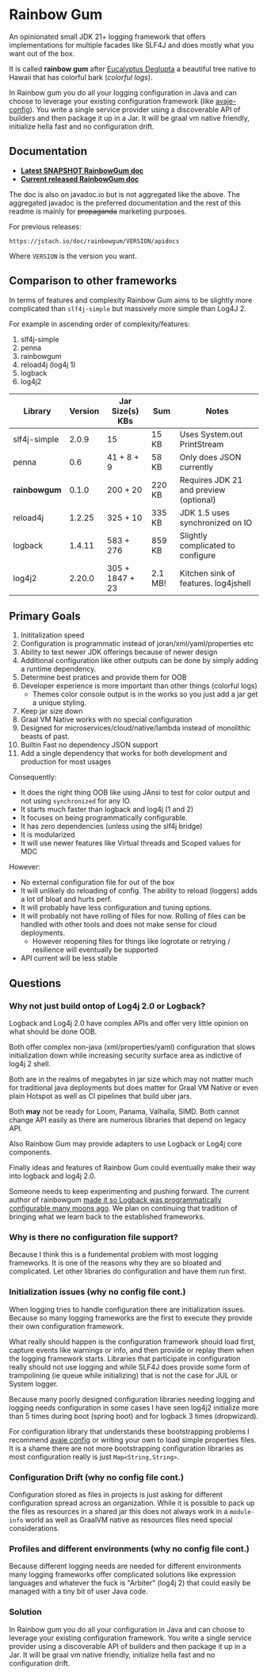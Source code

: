 
# Rainbow Gum

An opinionated small JDK 21+ logging framework that offers implementations for multiple facades
like SLF4J and does mostly what you want out of the box.

It is called **rainbow gum** after 
[Eucalyptus Deglupta](https://en.wikipedia.org/wiki/Eucalyptus_deglupta) a beautiful tree native
to Hawaii that has colorful bark (*colorful logs*).

In Rainbow gum you do all your logging configuration in Java and can choose to leverage your existing configuration framework (like [avaje-config](https://avaje.io/config/)). You write a single service provider using a discoverable API of builders and then package it up in a Jar. It will be graal vm native friendly, initialize hella fast and no configuration drift.


## Documentation

* **[Latest SNAPSHOT RainbowGum doc](https://jstach.io/rainbowgum/)**
* **[Current released RainbowGum doc](https://jstach.io/doc/rainbowgum/current/apidocs)**

The doc is also on javadoc.io but is not aggregated like the above.
The aggregated javadoc is the preferred documentation and the rest of this readme
is mainly for ~~propaganda~~ marketing purposes.

For previous releases:

    https://jstach.io/doc/rainbowgum/VERSION/apidocs

Where `VERSION` is the version you want.

## Comparison to other frameworks

In terms of features and complexity Rainbow Gum aims to be slightly more complicated than
`slf4j-simple` but massively more simple than Log4J 2. 

For example in ascending order of complexity/features:

1. slf4j-simple
1. penna
1. rainbowgum
1. reload4j (log4j 1)
1. logback
1. log4j2

| Library         | Version  | Jar Size(s) KBs  | Sum     | Notes                                    |
| --------------- | -------- | ---------------- | ------- | ---------------------------------------- |
| slf4j-simple    | 2.0.9    |  15              | 15  KB  | Uses System.out PrintStream              |
| penna           | 0.6      |  41 + 8 + 9      | 58  KB  | Only does JSON currently                 |
| **rainbowgum**  | 0.1.0    |  200 + 20        | 220 KB  | Requires JDK 21 and preview (optional)   |
| reload4j        | 1.2.25   |  325 + 10        | 335 KB  | JDK 1.5 uses synchronized on IO          |
| logback         | 1.4.11   |  583 + 276       | 859 KB  | Slightly complicated to configure        |
| log4j2          | 2.20.0   |  305 + 1847 + 23 | 2.1 MB! | Kitchen sink of features. log4jshell     | 

## Primary Goals

1. Inititalization speed
1. Configuration is programmatic instead of joran/xml/yaml/properties etc
1. Ability to test newer JDK offerings because of newer design
1. Additional configuration like other outputs can be done by simply adding a runtime dependency.
1. Determine best pratices and provide them for OOB
1. Developer experience is more important than other things (colorful logs)
   * Themes color console output is in the works so you just add a jar get a unique styling. 
1. Keep jar size down
1. Graal VM Native works with no special configuration
1. Designed for microservices/cloud/native/lambda instead of monolithic beasts of past.
1. Builtin Fast no dependency JSON support 
1. Add a single dependency that works for both development and production for most usages

Consequently:

* It does the right thing OOB like using JAnsi to test for color output and not using `synchronized` for any IO.
* It starts much faster than logback and log4j (1 and 2)
* It focuses on being programmatically configurable.
* It has zero dependencies (unless using the slf4j bridge)
* It is modularized
* It will use newer features like Virtual threads and Scoped values for MDC

However:

* No external configuration file for out of the box
* It will unlikely do reloading of config. The ability to reload (loggers) adds a lot of bloat and hurts perf.
* It will probably have less configuration and tuning options.
* It will probably not have rolling of files for now. Rolling of files can be handled with other tools and does not make sense for cloud deployments.
  * However reopening files for things like logrotate or retrying / resilience will eventually be supported
* API current will be less stable

## Questions

### Why not just build ontop of Log4j 2.0 or Logback?

Logback and Log4j 2.0 have complex APIs and offer very little opinion on what should be done OOB.

Both offer complex non-java (xml/properties/yaml) configuration that slows initialization down while increasing security surface area as indictive of log4j 2 shell. 

Both are in the realms of megabytes in jar size which may not matter much for traditional java deployments but does matter
for Graal VM Native or even plain Hotspot as well as CI pipelines that build uber jars.

Both **may** not be ready for Loom, Panama, Valhalla, SIMD. Both cannot change API easily as there are numerous
libraries that depend on legacy API.

Also Rainbow Gum may provide adapters to use Logback or Log4j core components. 

Finally ideas and features of Rainbow Gum could eventually make their way into logback and log4j 2.0.

Someone needs to keep experimenting and pushing forward. The current author of rainbowgum [made it so Logback was programmatically configurable many moons ago](https://github.com/qos-ch/logback/commit/d93e5eaaeb04699f69006c2be326d74586845876). We plan on continuing that tradition of bringing what we learn
back to the established frameworks.

### Why is there no configuration file support?

Because I think this is a fundemental problem with most logging frameworks. It is one of the reasons why they are so bloated and complicated. Let other libraries do configuration and have them run first.

### Initialization issues (why no config file cont.)

When logging tries to handle configuration there are initialization issues.
Because so many logging frameworks are the first to execute they provide their own configuration framework.

What really should happen is the configuration framework should load first, capture events like warnings or info, and then provide or replay them when the logging framework starts. Libraries that participate in configuration really should not use logging and while SLF4J does provide some form of trampolining (ie queue while initializing) that is not the case for JUL or System logger.

Because many poorly designed configuration libraries needing logging and logging needs configuration in some cases I have seen log4j2 initialize more than 5 times during boot (spring boot) and for logback 3 times (dropwizard). 

For configuration library that understands these bootstrapping problems I recommend [avaje config](https://avaje.io/config/) or writing your own to load simple properties files. It is a shame there are not more bootstrapping configuration libraries as most configuration really is just `Map<String,String>`.

### Configuration Drift (why no config file cont.)

Configuration stored as files in projects is just asking for different configuration spread across an organization.
While it is possible to pack up the files as resources in a shared jar this  does not always work in a `module-info` world
as well as GraalVM native as resources files need special considerations.

### Profiles and different environments (why no config file cont.)

Because different logging needs are needed for different environments many logging frameworks offer complicated solutions like expression languages and whatever the fuck is "Arbiter" (log4j 2) that could easily be managed
with a tiny bit of user Java code.

### Solution 

In Rainbow gum you do all your configuration in Java and can choose to leverage your existing configuration framework.
You write a single service provider using a discoverable API of builders and then package it up in a Jar. It will be graal vm native friendly, initialize hella fast and no configuration drift.
